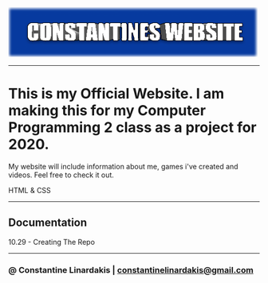 
[![Website](https://github.com/ConstantineLinardakis/OfficialWebsite/blob/main/THUMBNAIL.png)](https://www.roblox.com/games/1076861807/Cocoa-ALPHA-ITS-BACK#!/game-instances)

___

# This is my Official Website. I am making this for my Computer Programming 2 class as a project for 2020.
My website will include information about me, games i've created and videos. Feel free to check it out.

<dl>
  <dt>HTML & CSS </dt>
</dl>

___

## Documentation
10.29 - Creating The Repo

___

### @ Constantine Linardakis | constantinelinardakis@gmail.com


 
